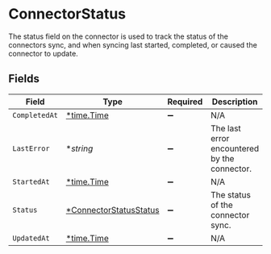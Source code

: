 # ConnectorStatus

 The status field on the connector is used to track the status of the connectors sync, and when syncing last started, completed, or caused the connector to update.



## Fields

| Field                                                                  | Type                                                                   | Required                                                               | Description                                                            |
| ---------------------------------------------------------------------- | ---------------------------------------------------------------------- | ---------------------------------------------------------------------- | ---------------------------------------------------------------------- |
| `CompletedAt`                                                          | [*time.Time](https://pkg.go.dev/time#Time)                             | :heavy_minus_sign:                                                     | N/A                                                                    |
| `LastError`                                                            | **string*                                                              | :heavy_minus_sign:                                                     |  The last error encountered by the connector.<br/>                     |
| `StartedAt`                                                            | [*time.Time](https://pkg.go.dev/time#Time)                             | :heavy_minus_sign:                                                     | N/A                                                                    |
| `Status`                                                               | [*ConnectorStatusStatus](../../models/shared/connectorstatusstatus.md) | :heavy_minus_sign:                                                     |  The status of the connector sync.<br/>                                |
| `UpdatedAt`                                                            | [*time.Time](https://pkg.go.dev/time#Time)                             | :heavy_minus_sign:                                                     | N/A                                                                    |